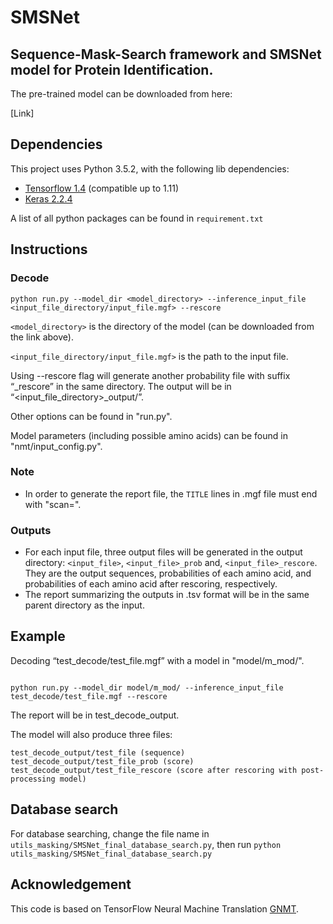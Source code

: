 # SMSNet

## Sequence-Mask-Search framework and SMSNet model for Protein Identification.

The pre-trained model can be downloaded from here:

\[Link\]

## Dependencies
This project uses Python 3.5.2, with the following lib dependencies:
* [Tensorflow 1.4](https://www.tensorflow.org/) (compatible up to 1.11)
* [Keras 2.2.4](https://keras.io/)

A list of all python packages can be found in ```requirement.txt```


## Instructions
### Decode
```
python run.py --model_dir <model_directory> --inference_input_file <input_file_directory/input_file.mgf> --rescore
```
```<model_directory>``` is the directory of the model (can be downloaded from the link above).

```<input_file_directory/input_file.mgf>``` is the path to the input file.

Using --rescore flag will generate another probability file with suffix “_rescore” in the same directory. The output will be in “<input_file_directory>_output/”.

Other options can be found in "run.py".

Model parameters (including possible amino acids) can be found in "nmt/input_config.py".

### Note
* In order to generate the report file, the ```TITLE``` lines in .mgf file must end with "scan=<number>".


### Outputs
* For each input file, three output files will be generated in the output directory: ```<input_file>```, ```<input_file>_prob``` and, ```<input_file>_rescore```. They are the output sequences, probabilities of each amino acid, and probabilities of each amino acid after rescoring, respectively.
* The report summarizing the outputs in .tsv format will be in the same parent directory as the input.

## Example
Decoding “test_decode/test_file.mgf” with a model in "model/m_mod/".
```

python run.py --model_dir model/m_mod/ --inference_input_file test_decode/test_file.mgf --rescore
```
The report will be in test_decode_output.

The model will also produce three files:
```
test_decode_output/test_file (sequence)
test_decode_output/test_file_prob (score)
test_decode_output/test_file_rescore (score after rescoring with post-processing model)
```

## Database search
For database searching, change the file name in ```utils_masking/SMSNet_final_database_search.py```, then run ```python utils_masking/SMSNet_final_database_search.py```
    
    
## Acknowledgement
This code is based on TensorFlow Neural Machine Translation [GNMT](https://github.com/tensorflow/nmt). 
